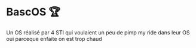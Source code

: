 # BascOS :trophy:
Un OS réalisé par 4 STI qui voulaient un peu de pimp my ride dans leur OS
oui parceque enfaite on est trop chaud
